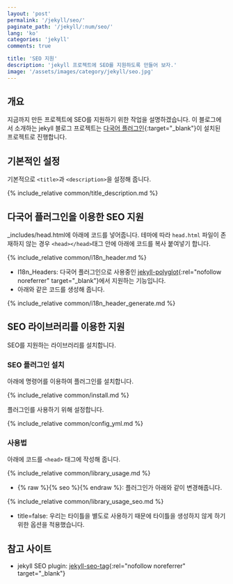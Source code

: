 ```yaml
---
layout: 'post'
permalink: '/jekyll/seo/'
paginate_path: '/jekyll/:num/seo/'
lang: 'ko'
categories: 'jekyll'
comments: true

title: 'SEO 지원'
description: 'jekyll 프로젝트에 SEO를 지원하도록 만들어 보자.'
image: '/assets/images/category/jekyll/seo.jpg'
---
```


## 개요
지금까지 만든 프로젝트에 SEO를 지원하기 위한 작업을 설명하겠습니다.
이 블로그에서 소개하는 jekyll 블로그 프로젝트는 [다국어 플러그인]({{site.url}}/{{page.categories}}/multi-languages-plugin/){:target="_blank"}이 설치된 프로젝트로 진행합니다.

## 기본적인 설정
기본적으로 ```<title>```과 ```<description>```을 설정해 줍니다.

{% include_relative common/title_description.md %}

## 다국어 플러그인을 이용한 SEO 지원
_includes/head.html에 아래에 코드를 넣어줍니다. 테마에 따라 ```head.html``` 파일이 존재하지 않는 경우 ```<head></head>```태그 안에 아래에 코드를 복사 붙여넣기 합니다.

{% include_relative common/i18n_header.md %}

- I18n_Headers: 다국어 플러그인으로 사용중인 [jekyll-polyglot](https://github.com/untra/polyglot){:rel="nofollow noreferrer" target="_blank"}에서 지원하는 기능입니다.
- 아래와 같은 코드를 생성해 줍니다.

{% include_relative common/i18n_header_generate.md %}

## SEO 라이브러리를 이용한 지원
SEO를 지원하는 라이브러리를 설치합니다.

### SEO 플러그인 설치
아래에 명령어를 이용하여 플러그인를 설치합니다.

{% include_relative common/install.md %}

플러그인를 사용하기 위해 설정합니다.

{% include_relative common/config_yml.md %}

### 사용법
아래에 코드를 ```<head>``` 태그에 작성해 줍니다.

{% include_relative common/library_usage.md %}

- {% raw %}{% seo %}{% endraw %}: 플러그인가 아래와 같이 변경해줍니다.

{% include_relative common/library_usage_seo.md %}

- title=false: 우리는 타이틀을 별도로 사용하기 때문에 타이틀을 생성하지 않게 하기 위한 옵션을 적용했습니다.

## 참고 사이트
- jekyll SEO plugin: [jekyll-seo-tag](https://github.com/jekyll/jekyll-seo-tag){:rel="nofollow noreferrer" target="_blank"}